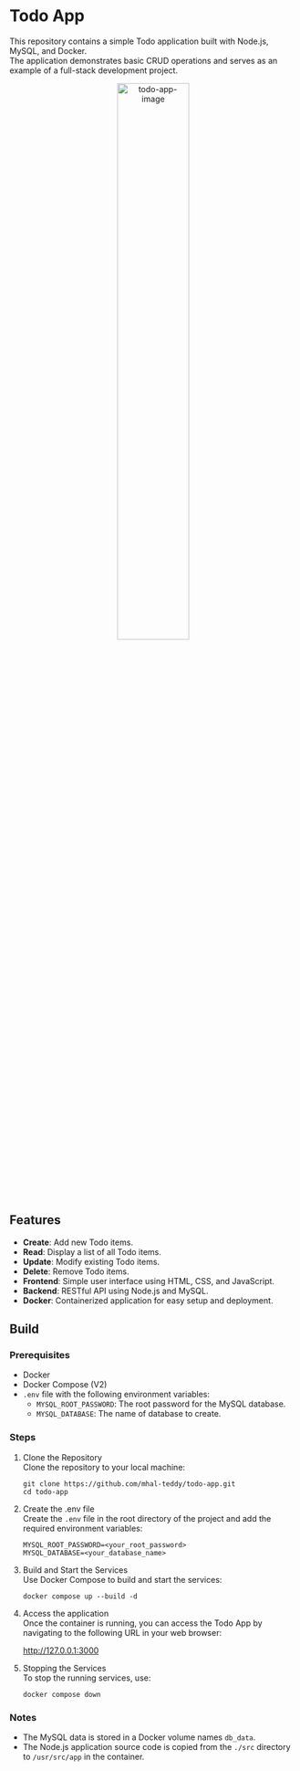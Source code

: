 # Todo App
This repository contains a simple Todo application built with Node.js, MySQL, and Docker.   
The application demonstrates basic CRUD operations and serves as an example of a full-stack development project.

<p align="center">
  <img "https://github.com/mhal-teddy/todo-app/tree/main/images" alt="todo-app-image" width="50%" height="50%">
</p>


## Features

- **Create**: Add new Todo items.
- **Read**: Display a list of all Todo items.
- **Update**: Modify existing Todo items.
- **Delete**: Remove Todo items.
- **Frontend**: Simple user interface using HTML, CSS, and JavaScript.
- **Backend**: RESTful API using Node.js and MySQL.
- **Docker**: Containerized application for easy setup and deployment.

## Build
### Prerequisites
- Docker
- Docker Compose (V2)
- `.env` file with the following environment variables:
  - `MYSQL_ROOT_PASSWORD`: The root password for the MySQL database.
  - `MYSQL_DATABASE`: The name of database to create.

### Steps
1. Clone the Repository  
Clone the repository to your local machine:
    ```git
    git clone https://github.com/mhal-teddy/todo-app.git
    cd todo-app
    ```
2. Create the .env file  
    Create the `.env` file in the root directory of the project and add the required environment variables:
    ```
    MYSQL_ROOT_PASSWORD=<your_root_password>
    MYSQL_DATABASE=<your_database_name>
    ```
3. Build and Start the Services  
    Use Docker Compose to build and start the services:
    ```docker
    docker compose up --build -d
    ```
4. Access the application  
    Once the container is running, you can access the Todo App by navigating to the following URL in your web browser:

    http://127.0.0.1:3000

5. Stopping the Services  
    To stop the running services, use:
    ```docker
    docker compose down
    ```

### Notes
- The MySQL data is stored in a Docker volume names `db_data`.
- The Node.js application source code is copied from the `./src` directory to `/usr/src/app` in the container.